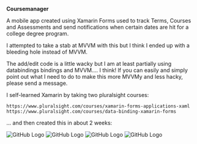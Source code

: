 <b>Coursemanager</b>

A mobile app created using Xamarin Forms used to track Terms, Courses and Assessments and send notifications when certain dates are hit for a college degree program.

I attempted to take a stab at MVVM with this but I think I ended up with a bleeding hole instead of MVVM. 

The add/edit code is a little wacky but I am at least partially using databindings bindings and MVVM....  I think! If you can easily and simply point out what I need to do to make this more MVVMy and less hacky, please send a message.

I self-learned Xamarin by taking two pluralsight courses:

	https://www.pluralsight.com/courses/xamarin-forms-applications-xaml
	https://www.pluralsight.com/courses/data-binding-xamarin-forms
	
... and then created this in about 2 weeks:

![GitHub Logo](Screenshot_20200112-231249.png)
![GitHub Logo](Screenshot_20200112-231300.png)
![GitHub Logo](Screenshot_20200112-231327.png)
![GitHub Logo](Screenshot_20200112-231339.png)
